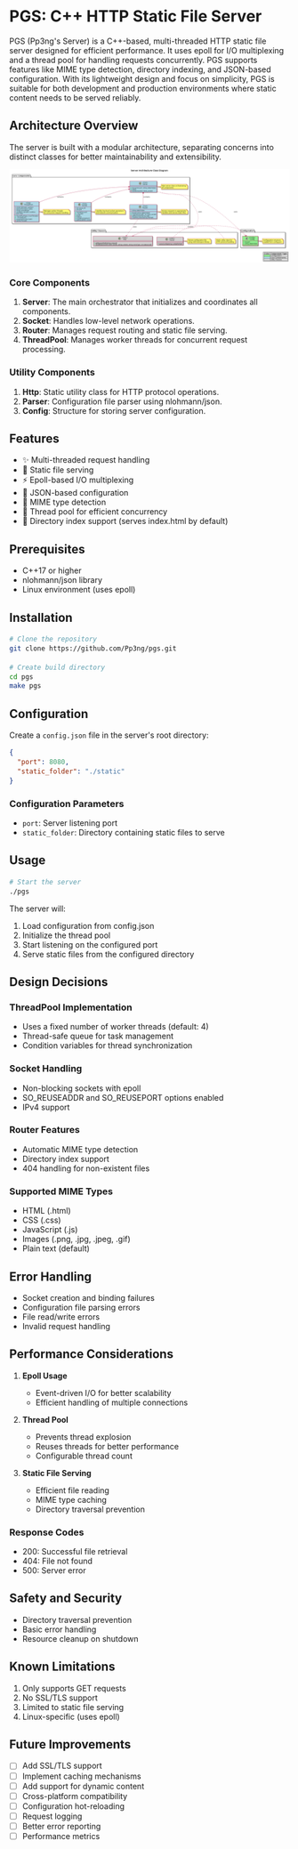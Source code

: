 # PGS: C++ HTTP Static File Server

PGS (Pp3ng's Server) is a C++-based, multi-threaded HTTP static file server designed for efficient performance. It uses epoll for I/O multiplexing and a thread pool for handling requests concurrently. PGS supports features like MIME type detection, directory indexing, and JSON-based configuration. With its lightweight design and focus on simplicity, PGS is suitable for both development and production environments where static content needs to be served reliably.

## Architecture Overview

The server is built with a modular architecture, separating concerns into distinct classes for better maintainability and extensibility.

![Server Architecture](diagram/server-architecture.png)

### Core Components

1. **Server**: The main orchestrator that initializes and coordinates all components.
2. **Socket**: Handles low-level network operations.
3. **Router**: Manages request routing and static file serving.
4. **ThreadPool**: Manages worker threads for concurrent request processing.

### Utility Components

1. **Http**: Static utility class for HTTP protocol operations.
2. **Parser**: Configuration file parser using nlohmann/json.
3. **Config**: Structure for storing server configuration.

## Features

- ✨ Multi-threaded request handling
- 📁 Static file serving
- ⚡ Epoll-based I/O multiplexing
- 🔧 JSON-based configuration
- 🎯 MIME type detection
- 🚀 Thread pool for efficient concurrency
- 📌 Directory index support (serves index.html by default)

## Prerequisites

- C++17 or higher
- nlohmann/json library
- Linux environment (uses epoll)

## Installation

```bash
# Clone the repository
git clone https://github.com/Pp3ng/pgs.git

# Create build directory
cd pgs
make pgs
```

## Configuration

Create a `config.json` file in the server's root directory:

```json
{
  "port": 8080,
  "static_folder": "./static"
}
```

### Configuration Parameters

- `port`: Server listening port
- `static_folder`: Directory containing static files to serve

## Usage

```bash
# Start the server
./pgs
```

The server will:

1. Load configuration from config.json
2. Initialize the thread pool
3. Start listening on the configured port
4. Serve static files from the configured directory

## Design Decisions

### ThreadPool Implementation

- Uses a fixed number of worker threads (default: 4)
- Thread-safe queue for task management
- Condition variables for thread synchronization

### Socket Handling

- Non-blocking sockets with epoll
- SO_REUSEADDR and SO_REUSEPORT options enabled
- IPv4 support

### Router Features

- Automatic MIME type detection
- Directory index support
- 404 handling for non-existent files

### Supported MIME Types

- HTML (.html)
- CSS (.css)
- JavaScript (.js)
- Images (.png, .jpg, .jpeg, .gif)
- Plain text (default)

## Error Handling

- Socket creation and binding failures
- Configuration file parsing errors
- File read/write errors
- Invalid request handling

## Performance Considerations

1. **Epoll Usage**

   - Event-driven I/O for better scalability
   - Efficient handling of multiple connections

2. **Thread Pool**

   - Prevents thread explosion
   - Reuses threads for better performance
   - Configurable thread count

3. **Static File Serving**
   - Efficient file reading
   - MIME type caching
   - Directory traversal prevention

### Response Codes

- 200: Successful file retrieval
- 404: File not found
- 500: Server error

## Safety and Security

- Directory traversal prevention
- Basic error handling
- Resource cleanup on shutdown

## Known Limitations

1. Only supports GET requests
2. No SSL/TLS support
3. Limited to static file serving
4. Linux-specific (uses epoll)

## Future Improvements

- [ ] Add SSL/TLS support
- [ ] Implement caching mechanisms
- [ ] Add support for dynamic content
- [ ] Cross-platform compatibility
- [ ] Configuration hot-reloading
- [ ] Request logging
- [ ] Better error reporting
- [ ] Performance metrics
